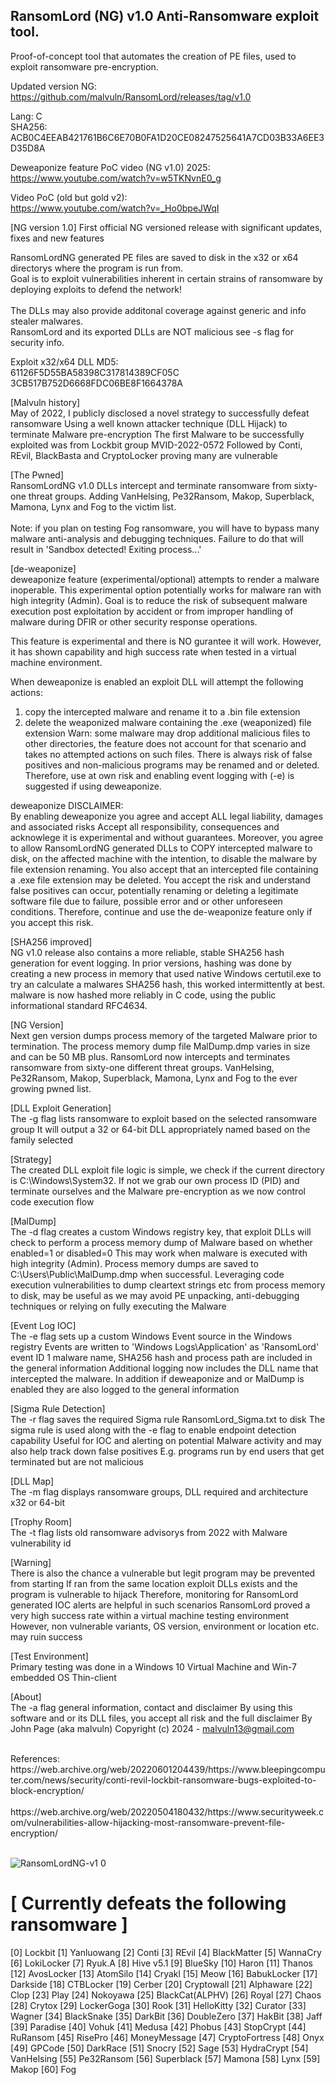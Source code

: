 ## RansomLord (NG) v1.0 Anti-Ransomware exploit tool.
Proof-of-concept tool that automates the creation of PE files, used to exploit ransomware pre-encryption. <br>

Updated version NG: https://github.com/malvuln/RansomLord/releases/tag/v1.0

Lang: C <br>
SHA256: ACB0C4EEAB421761B6C6E70B0FA1D20CE08247525641A7CD03B33A6EE3D35D8A

Deweaponize feature PoC video (NG v1.0) 2025: <br>
https://www.youtube.com/watch?v=w5TKNvnE0_g

Video PoC (old but gold v2): <br >
https://www.youtube.com/watch?v=_Ho0bpeJWqI

[NG version 1.0]
First official NG versioned release with significant updates, fixes and new features <br>

RansomLordNG generated PE files are saved to disk in the x32 or x64 directorys where the program is run from. <br>
Goal is to exploit vulnerabilities inherent in certain strains of ransomware by deploying exploits to defend the network!<br> <br>
The DLLs may also provide additonal coverage against generic and info stealer malwares.<br>
RansomLord and its exported DLLs are NOT malicious see -s flag for security info.<br>

Exploit x32/x64 DLL MD5: <br>
61126F5D55BA58398C317814389CF05C <br>
3CB517B752D6668FDC06BE8F1664378A <br>

[Malvuln history] <br>
  May of 2022, I publicly disclosed a novel strategy to successfully defeat ransomware
  Using a well known attacker technique (DLL Hijack) to terminate Malware pre-encryption
  The first Malware to be successfully exploited was from Lockbit group MVID-2022-0572
  Followed by Conti, REvil, BlackBasta and CryptoLocker proving many are vulnerable <br>

[The Pwned] <br>
RansomLordNG v1.0 DLLs intercept and terminate ransomware from sixty-one threat groups.
Adding VanHelsing, Pe32Ransom, Makop, Superblack, Mamona, Lynx and Fog to the victim list. <br><br>
Note: if you plan on testing Fog ransomware, you will have to bypass many malware anti-analysis 
and debugging techniques. Failure to do that will result in 'Sandbox detected! Exiting process...' <br>

[de-weaponize] <br>
deweaponize feature (experimental/optional) attempts to render a malware inoperable.
This experimental option potentially works for malware ran with high integrity (Admin). 
Goal is to reduce the risk of subsequent malware execution post exploitation by accident 
or from improper handling of malware during DFIR or other security response operations.

This feature is experimental and there is NO gurantee it will work. However, it has shown 
capability and high success rate when tested in a virtual machine environment. <br>

When deweaponize is enabled an exploit DLL will attempt the following actions: 
  1) copy the intercepted malware and rename it to a .bin file extension 
  2) delete the weaponized malware containing the .exe (weaponized) file extension 
Warn: some malware may drop additional malicious files to other directories, the feature 
does not account for that scenario and takes no attempted actions on such files.
There is always risk of false positives and non-malicious programs may be renamed and or deleted.
Therefore, use at own risk and enabling event logging with (-e) is suggested if using deweaponize.

deweaponize DISCLAIMER: <br>
By enabling deweaponize you agree and accept ALL legal liability, damages and associated risks 
Accept all responsibility, consequences and acknowlege it is experimental and without guarantees.
Moreover, you agree to allow RansomLordNG generated DLLs to COPY intercepted malware to disk, 
on the affected machine with the intention, to disable the malware by file extension renaming.
You also accept that an intercepted file containing a .exe file extension may be deleted.
You accept the risk and understand false positives can occur, potentially renaming or deleting 
a legitimate software file due to failure, possible error and or other unforeseen conditions.
Therefore, continue and use the de-weaponize feature only if you accept this risk. <br>

[SHA256 improved] <br>
NG v1.0 release also contains a more reliable, stable SHA256 hash generation for event logging.
In prior versions, hashing was done by creating a new process in memory that used native Windows 
certutil.exe to try an calculate a malwares SHA256 hash, this worked intermittently at best.
malware is now hashed more reliably in C code, using the public informational standard RFC4634. 

[NG Version] <br>
  Next gen version dumps process memory of the targeted Malware prior to termination.
  The process memory dump file MalDump.dmp varies in size and can be 50 MB plus.
  RansomLord now intercepts and terminates ransomware from sixty-one different threat groups.
  VanHelsing, Pe32Ransom, Makop, Superblack, Mamona, Lynx and Fog to the ever growing pwned list.

[DLL Exploit Generation] <br>
  The -g flag lists ransomware to exploit based on the selected ransomware group
  It will output a 32 or 64-bit DLL appropriately named based on the family selected

[Strategy] <br>
  The created DLL exploit file logic is simple, we check if the current directory
  is C:\Windows\System32. If not we grab our own process ID (PID) and terminate
  ourselves and the Malware pre-encryption as we now control code execution flow

[MalDump] <br>
  The -d flag creates a custom Windows registry key, that exploit DLLs will check
  to perform a process memory dump of Malware based on whether enabled=1 or disabled=0
  This may work when malware is executed with high integrity (Admin).
  Process memory dumps are saved to C:\Users\Public\MalDump.dmp when successful.
  Leveraging code execution vulnerabilities to dump cleartext strings etc from process
  memory to disk, may be useful as we may avoid PE unpacking, anti-debugging techniques
  or relying on fully executing the Malware

[Event Log IOC] <br>
  The -e flag sets up a custom Windows Event source in the Windows registry
  Events are written to 'Windows Logs\Application' as 'RansomLord' event ID 1
  malware name, SHA256 hash and process path are included in the general information
  Additional logging now includes the DLL name that intercepted the malware. In addition
  if deweaponize and or MalDump is enabled they are also logged to the general information

[Sigma Rule Detection] <br>
  The -r flag saves the required Sigma rule RansomLord_Sigma.txt to disk
  The sigma rule is used along with the -e flag to enable endpoint detection capability
  Useful for IOC and alerting on potential Malware activity and may also help track down
  false positives E.g. programs run by end users that get terminated but are not malicious

[DLL Map] <br>
  The -m flag displays ransomware groups, DLL required and architecture x32 or 64-bit

[Trophy Room] <br>
  The -t flag lists old ransomware advisorys from 2022 with Malware vulnerability id

[Warning] <br>
  There is also the chance a vulnerable but legit program may be prevented from starting
  If ran from the same location exploit DLLs exists and the program is vulnerable to hijack
  Therefore, monitoring for RansomLord generated IOC alerts are helpful in such scenarios
  RansomLord proved a very high success rate within a virtual machine testing environment
  However, non vulnerable variants, OS version, environment or location etc. may ruin success

[Test Environment] <br>
  Primary testing was done in a Windows 10 Virtual Machine and Win-7 embedded OS Thin-client

[About] <br>
  The -a flag general information, contact and disclaimer
  By using this software and or its DLL files, you accept all risk and the full disclaimer
  By John Page (aka malvuln) Copyright (c) 2024 - malvuln13@gmail.com

<br>
References: <br>
https://web.archive.org/web/20220601204439/https://www.bleepingcomputer.com/news/security/conti-revil-lockbit-ransomware-bugs-exploited-to-block-encryption/ <br><br>
https://web.archive.org/web/20220504180432/https://www.securityweek.com/vulnerabilities-allow-hijacking-most-ransomware-prevent-file-encryption/ <br><br>

![RansomLordNG-v1 0](https://github.com/user-attachments/assets/af76c0ba-8a46-4929-aa90-19bf11ad5671)

# [ Currently defeats the following ransomware ] <br>
[0] Lockbit
[1] Yanluowang
[2] Conti
[3] REvil
[4] BlackMatter
[5] WannaCry
[6] LokiLocker
[7] Ryuk.A
[8] Hive v5.1
[9] BlueSky
[10] Haron
[11] Thanos
[12] AvosLocker
[13] AtomSilo
[14] Cryakl
[15] Meow
[16] BabukLocker
[17] Darkside
[18] CTBLocker
[19] Cerber
[20] Cryptowall
[21] Alphaware
[22] Clop
[23] Play
[24] Nokoyawa
[25] BlackCat(ALPHV)
[26] Royal
[27] Chaos
[28] Crytox
[29] LockerGoga
[30] Rook
[31] HelloKitty
[32] Curator
[33] Wagner
[34] BlackSnake
[35] DarkBit
[36] DoubleZero
[37] HakBit
[38] Jaff
[39] Paradise
[40] Vohuk
[41] Medusa
[42] Phobus
[43] StopCrypt
[44] RuRansom
[45] RisePro
[46] MoneyMessage
[47] CryptoFortress
[48] Onyx
[49] GPCode
[50] DarkRace
[51] Snocry
[52] Sage
[53] HydraCrypt
[54] VanHelsing
[55] Pe32Ransom
[56] Superblack
[57] Mamona
[58] Lynx
[59] Makop
[60] Fog



 
